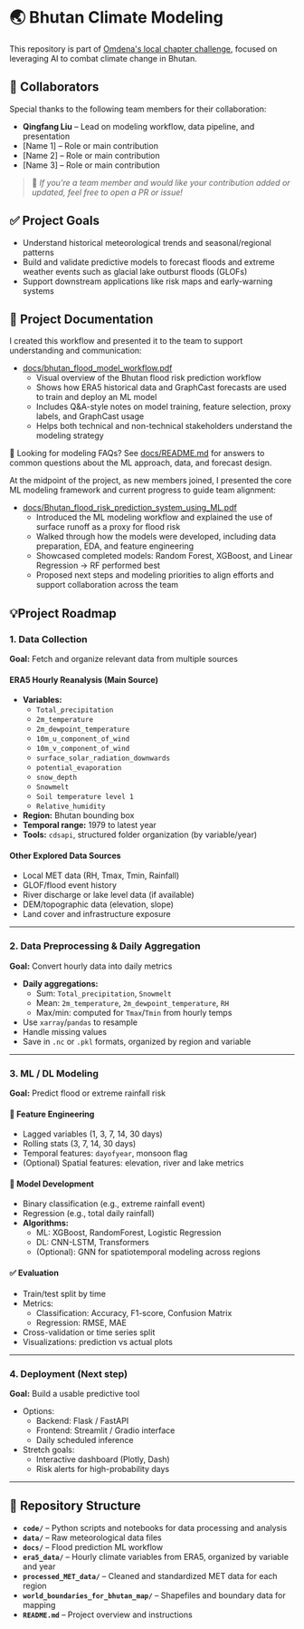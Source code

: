 
# 🌏 Bhutan Climate Modeling

This repository is part of [Omdena's local chapter challenge](https://www.omdena.com/chapter-challenges/leveraging-ai-to-combat-climate-change-in-bhutan), focused on leveraging AI to combat climate change in Bhutan.

## 👥 Collaborators

Special thanks to the following team members for their collaboration:

- **Qingfang Liu** – Lead on modeling workflow, data pipeline, and presentation  
- [Name 1] – Role or main contribution  
- [Name 2] – Role or main contribution  
- [Name 3] – Role or main contribution  

> 📝 *If you're a team member and would like your contribution added or updated, feel free to open a PR or issue!*


## ✅ Project Goals

- Understand historical meteorological trends and seasonal/regional patterns  
- Build and validate predictive models to forecast floods and extreme weather events such as glacial lake outburst floods (GLOFs)  
- Support downstream applications like risk maps and early-warning systems

## 📄 Project Documentation

I created this workflow and presented it to the team to support understanding and communication:

- [docs/bhutan_flood_model_workflow.pdf](docs/bhutan_flood_model_workflow.pdf)  
  - Visual overview of the Bhutan flood risk prediction workflow  
  - Shows how ERA5 historical data and GraphCast forecasts are used to train and deploy an ML model  
  - Includes Q&A-style notes on model training, feature selection, proxy labels, and GraphCast usage  
  - Helps both technical and non-technical stakeholders understand the modeling strategy

📘 Looking for modeling FAQs? See [docs/README.md](docs/README.md) for answers to common questions about the ML approach, data, and forecast design.


At the midpoint of the project, as new members joined, I presented the core ML modeling framework and current progress to guide team alignment:

- [docs/Bhutan_flood_risk_prediction_system_using_ML.pdf](docs/Bhutan_flood_risk_prediction_system_using_ML.pdf)  
  - Introduced the ML modeling workflow and explained the use of surface runoff as a proxy for flood risk  
  - Walked through how the models were developed, including data preparation, EDA, and feature engineering  
  - Showcased completed models: Random Forest, XGBoost, and Linear Regression → RF performed best  
  - Proposed next steps and modeling priorities to align efforts and support collaboration across the team


## 💡Project Roadmap

### 1. Data Collection
**Goal:** Fetch and organize relevant data from multiple sources  

####  ERA5 Hourly Reanalysis (Main Source)
- **Variables:**  
  - `Total_precipitation`  
  - `2m_temperature`  
  - `2m_dewpoint_temperature`  
  - `10m_u_component_of_wind`  
  - `10m_v_component_of_wind`  
  - `surface_solar_radiation_downwards`  
  - `potential_evaporation`  
  - `snow_depth`  
  - `Snowmelt`  
  - `Soil temperature level 1`  
  - `Relative_humidity`
- **Region:** Bhutan bounding box
- **Temporal range:** 1979 to latest year
- **Tools:** `cdsapi`, structured folder organization (by variable/year)

####  Other Explored Data Sources
- Local MET data (RH, Tmax, Tmin, Rainfall)
- GLOF/flood event history 
- River discharge or lake level data (if available)
- DEM/topographic data (elevation, slope)
- Land cover and infrastructure exposure


---

### 2. Data Preprocessing & Daily Aggregation
**Goal:** Convert hourly data into daily metrics  

- **Daily aggregations:**
  - Sum: `Total_precipitation`, `Snowmelt`
  - Mean: `2m_temperature`, `2m_dewpoint_temperature`, `RH`
  - Max/min: computed for `Tmax`/`Tmin` from hourly temps
- Use `xarray`/`pandas` to resample
- Handle missing values
- Save in `.nc` or `.pkl` formats, organized by region and variable

---

### 3. ML / DL Modeling
**Goal:** Predict flood or extreme rainfall risk  

#### 🧩 Feature Engineering
- Lagged variables (1, 3, 7, 14, 30 days)
- Rolling stats (3, 7, 14, 30 days)
- Temporal features: `dayofyear`, monsoon flag
- (Optional) Spatial features: elevation, river and lake metrics 

#### 🧠 Model Development
- Binary classification (e.g., extreme rainfall event)  
- Regression (e.g., total daily rainfall)
- **Algorithms:**
  - ML: XGBoost, RandomForest, Logistic Regression
  - DL: CNN-LSTM, Transformers
  - (Optional): GNN for spatiotemporal modeling across regions

#### ✅ Evaluation
- Train/test split by time
- Metrics:
  - Classification: Accuracy, F1-score, Confusion Matrix
  - Regression: RMSE, MAE
- Cross-validation or time series split
- Visualizations: prediction vs actual plots

---

### 4. Deployment (Next step)
**Goal:** Build a usable predictive tool  

- Options:
  - Backend: Flask / FastAPI
  - Frontend: Streamlit / Gradio interface
  - Daily scheduled inference
- Stretch goals:
  - Interactive dashboard (Plotly, Dash)
  - Risk alerts for high-probability days

---


## 📁 Repository Structure

- **`code/`** – Python scripts and notebooks for data processing and analysis  
- **`data/`** – Raw meteorological data files
- **`docs/`** – Flood prediction ML workflow
- **`era5_data/`** – Hourly climate variables from ERA5, organized by variable and year
- **`processed_MET_data/`** – Cleaned and standardized MET data for each region  
- **`world_boundaries_for_bhutan_map/`** – Shapefiles and boundary data for mapping  
- **`README.md`** – Project overview and instructions  

